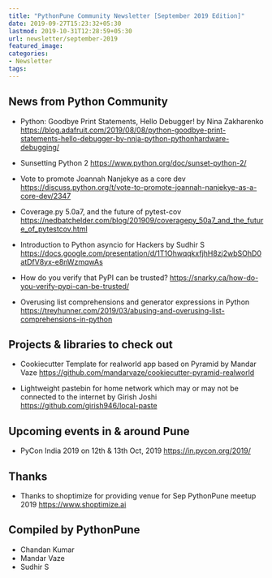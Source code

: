 ```yaml
---
title: "PythonPune Community Newsletter [September 2019 Edition]"
date: 2019-09-27T15:23:32+05:30
lastmod: 2019-10-31T12:28:59+05:30
url: newsletter/september-2019
featured_image:
categories:
- Newsletter
tags:
---
```


## News from Python Community

* Python: Goodbye Print Statements, Hello Debugger! by Nina Zakharenko 
  https://blog.adafruit.com/2019/08/08/python-goodbye-print-statements-hello-debugger-by-nnja-python-pythonhardware-debugging/

* Sunsetting Python 2 
  https://www.python.org/doc/sunset-python-2/

* Vote to promote Joannah Nanjekye as a core dev 
  https://discuss.python.org/t/vote-to-promote-joannah-nanjekye-as-a-core-dev/2347

* Coverage.py 5.0a7, and the future of pytest-cov 
  https://nedbatchelder.com/blog/201909/coveragepy_50a7_and_the_future_of_pytestcov.html

* Introduction to Python asyncio for Hackers by Sudhir S
  https://docs.google.com/presentation/d/1T1OhwqqkxfjhH8zj2wbSOhD0atDfV8yx-e8nWzmqwAs

* How do you verify that PyPI can be trusted? 
  https://snarky.ca/how-do-you-verify-pypi-can-be-trusted/

* Overusing list comprehensions and generator expressions in Python 
  https://treyhunner.com/2019/03/abusing-and-overusing-list-comprehensions-in-python

## Projects & libraries to check out

* Cookiecutter Template for realworld app based on Pyramid by Mandar Vaze 
  https://github.com/mandarvaze/cookiecutter-pyramid-realworld

* Lightweight pastebin for home network which may or may not be connected to the internet by Girish Joshi 
  https://github.com/girish946/local-paste

## Upcoming events in & around Pune

* PyCon India 2019 on 12th & 13th Oct, 2019 
  https://in.pycon.org/2019/

## Thanks

* Thanks to shoptimize for providing venue for Sep PythonPune meetup 2019 
  https://www.shoptimize.ai     <!-- noqa -->

## Compiled by PythonPune
   * Chandan Kumar
   * Mandar Vaze
   * Sudhir S
